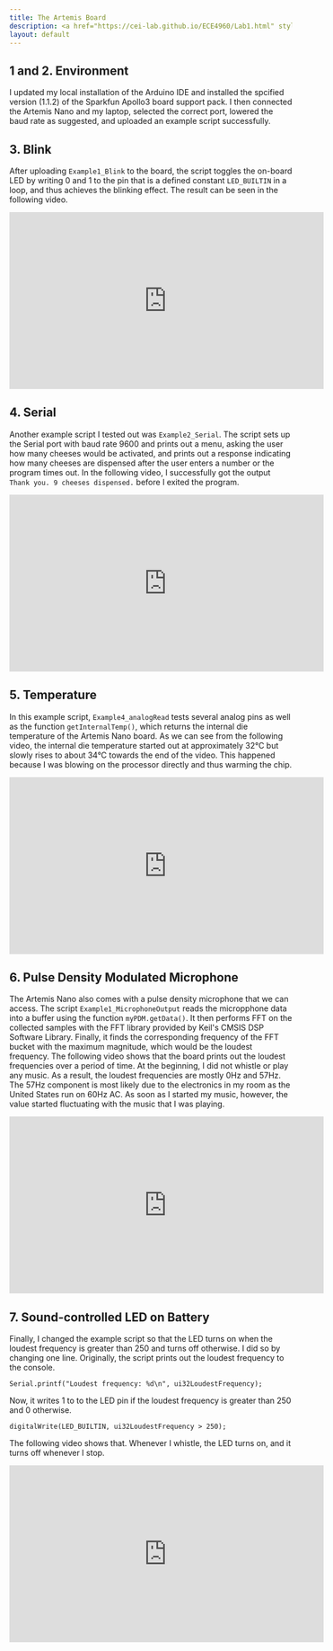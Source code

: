 ```yaml
---
title: The Artemis Board
description: <a href="https://cei-lab.github.io/ECE4960/Lab1.html" style="color:#FFCC00;">Lab 1</a>
layout: default
---
```

## 1 and 2. Environment

I updated my local installation of the Arduino IDE and installed the spcified version (1.1.2) of the Sparkfun Apollo3 board support pack. I then connected the Artemis Nano and my laptop, selected the correct port, lowered the baud rate as suggested, and uploaded an example script successfully. 

## 3. Blink

After uploading ```Example1_Blink``` to the board, the script toggles the on-board LED by writing 0 and 1 to the pin that is a defined constant ```LED_BUILTIN```  in a loop, and thus achieves the blinking effect. The result can be seen in the following video.

<iframe width="560" height="315" src="https://www.youtube-nocookie.com/embed/TRdj1EKi1-c" frameborder="0" allow="accelerometer; autoplay; encrypted-media; gyroscope; picture-in-picture" allowfullscreen></iframe>

## 4. Serial

Another example script I tested out was ```Example2_Serial```. The script sets up the Serial port with baud rate 9600 and prints out a menu, asking the user how many cheeses would be activated, and prints out a response indicating how many cheeses are dispensed after the user enters a number or the program times out. In the following video, I successfully got the output ```Thank you. 9 cheeses dispensed.``` before I exited the program.

<iframe width="560" height="315" src="https://www.youtube-nocookie.com/embed/BkgQW1qrjVc" frameborder="0" allow="accelerometer; autoplay; encrypted-media; gyroscope; picture-in-picture" allowfullscreen></iframe>

## 5. Temperature

In this example script, ```Example4_analogRead``` tests several analog pins as well as the function ```getInternalTemp()```, which returns the internal die temperature of the Artemis Nano board. As we can see from the following video, the internal die temperature started out at approximately 32°C but slowly rises to about 34°C towards the end of the video. This happened because I was blowing on the processor directly and thus warming the chip.

<iframe width="560" height="315" src="https://www.youtube-nocookie.com/embed/Or_cgKoJYTQ" frameborder="0" allow="accelerometer; autoplay; encrypted-media; gyroscope; picture-in-picture" allowfullscreen></iframe>

## 6. Pulse Density Modulated Microphone

The Artemis Nano also comes with a pulse density microphone that we can access. The script ```Example1_MicrophoneOutput``` reads the micropphone data into a buffer using the function ```myPDM.getData()```. It then performs FFT on the collected samples with the FFT library provided by Keil's CMSIS DSP Software Library. Finally, it finds the corresponding frequency of the FFT bucket with the maximum magnitude, which would be the loudest frequency. The following video shows that the board prints out the loudest frequencies over a period of time. At the beginning, I did not whistle or play any music. As a result, the loudest frequencies are mostly 0Hz and 57Hz. The 57Hz component is most likely due to the electronics in my room as the United States run on 60Hz AC. As soon as I started my music, however, the value started fluctuating with the music that I was playing.

<iframe width="560" height="315" src="https://www.youtube-nocookie.com/embed/HmqB1F5eaOM" frameborder="0" allow="accelerometer; autoplay; encrypted-media; gyroscope; picture-in-picture" allowfullscreen></iframe>

## 7. Sound-controlled LED on Battery

Finally, I changed the example script so that the LED turns on when the loudest frequency is greater than 250 and turns off otherwise. I did so by changing one line. Originally, the script prints out the loudest frequency to the console.

```
Serial.printf("Loudest frequency: %d\n", ui32LoudestFrequency);
```

Now, it writes 1 to to the LED pin if the loudest frequency is greater than 250 and 0 otherwise.

```
digitalWrite(LED_BUILTIN, ui32LoudestFrequency > 250);
```

The following video shows that. Whenever I whistle, the LED turns on, and it turns off whenever I stop.

<iframe width="560" height="315" src="https://www.youtube-nocookie.com/embed/7MwxSqB2zM0" frameborder="0" allow="accelerometer; autoplay; encrypted-media; gyroscope; picture-in-picture" allowfullscreen></iframe>
